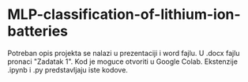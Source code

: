 # MLP-classification-of-lithium-ion-batteries

Potreban opis projekta se nalazi u prezentaciji i word fajlu. U .docx fajlu  pronaci "Zadatak 1". 
Kod je moguce otvoriti u Google Colab. Ekstenzije .ipynb i .py predstavljaju iste kodove.
